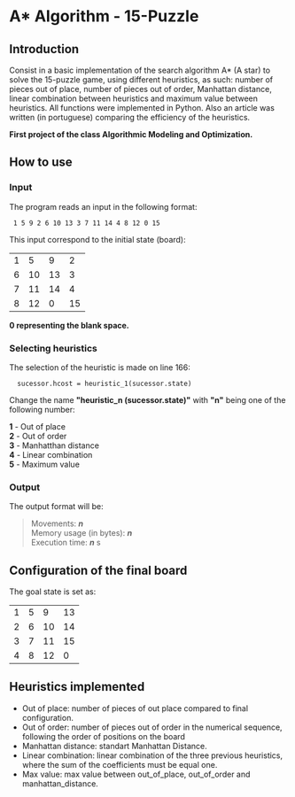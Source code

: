 # A* Algorithm - 15-Puzzle

## Introduction
Consist in a basic implementation of the search algorithm A* (A star) to solve the 15-puzzle game,
using different heuristics, as such: number of pieces out of place, number of pieces out of order,
Manhattan distance, linear combination between heuristics and maximum value between heuristics.
All functions were implemented in Python. Also an article was written (in portuguese)
comparing the efficiency of the heuristics.

<b>First project of the class Algorithmic Modeling and Optimization.</b>

## How to use

### Input

The program reads an input in the following format:

     1 5 9 2 6 10 13 3 7 11 14 4 8 12 0 15

This input correspond to the initial state (board):

<table>
  <tr>
    <td>1</td>
    <td>5</td>
    <td>9</td>
    <td>2</td>
  </tr>
  <tr>
    <td>6</td>
    <td>10</td>
    <td>13</td>
    <td>3</td>
  </tr>
  <tr>
    <td>7</td>
    <td>11</td>
    <td>14</td>
    <td>4</td>
  </tr>
  <tr>
    <td>8</td>
    <td>12</td>
    <td>0</td>
    <td>15</td>
  </tr>
</table>

<b>0 representing the blank space.</b>

### Selecting heuristics

The selection of the heuristic is made on line 166: 

      sucessor.hcost = heuristic_1(sucessor.state)

Change the name <b>"heuristic_n (sucessor.state)"</b> with <b>"n"</b> being one of the following number:

  <b>1</b> - Out of place</br>
  <b>2</b> - Out of order</br>
  <b>3</b> - Manhatthan distance</br>
  <b>4</b> - Linear combination</br>
  <b>5</b> - Maximum value</br>

### Output

The output format will be:

> Movements: <i><b>n</b></i><br>
Memory usage (in bytes): <i><b>n</b></i><br>
Execution time: <i><b>n</b></i> s<br>

## Configuration of the final board

The goal state is set as:

<table>
  <tr>
    <td>1</td>
    <td>5</td>
    <td>9</td>
    <td>13</td>
  </tr>
  <tr>
    <td>2</td>
    <td>6</td>
    <td>10</td>
    <td>14</td>
  </tr>
  <tr>
    <td>3</td>
    <td>7</td>
    <td>11</td>
    <td>15</td>
  </tr>
  <tr>
    <td>4</td>
    <td>8</td>
    <td>12</td>
    <td>0</td>
  </tr>
</table>
     
## Heuristics implemented

- Out of place: number of pieces of out place compared to final configuration.
- Out of order: number of pieces out of order in the numerical sequence, following the order of positions on the board
- Manhattan distance: standart Manhattan Distance.
- Linear combination: linear combination of the three previous heuristics, where the sum of the coefficients must be equal one.
- Max value: max value between out_of_place, out_of_order and manhattan_distance.
